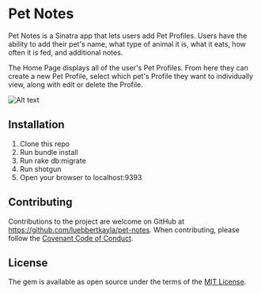 # Pet Notes

Pet Notes is a Sinatra app that lets users add Pet Profiles. Users have the ability to add their pet's name, what type of animal it is, what it eats, how often it is fed, and additional notes. 

The Home Page displays all of the user's Pet Profiles. From here they can create a new Pet Profile, select which pet's Profile they want to individually view, along with edit or delete the Profile.

![Alt text](https://i.ibb.co/9Yzmcqp/Screen-Shot-2022-01-20-at-5-01-58-PM.png)

## Installation

1. Clone this repo
2. Run bundle install
3. Run rake db:migrate
4. Run shotgun
5. Open your browser to localhost:9393

## Contributing

Contributions to the project are welcome on GitHub at https://github.com/luebbertkayla/pet-notes. When contributing, please follow the [Covenant Code of Conduct](https://github.com/probot/template/blob/master/CODE_OF_CONDUCT.md).

## License

The gem is available as open source under the terms of the [MIT License](https://opensource.org/licenses/MIT).



